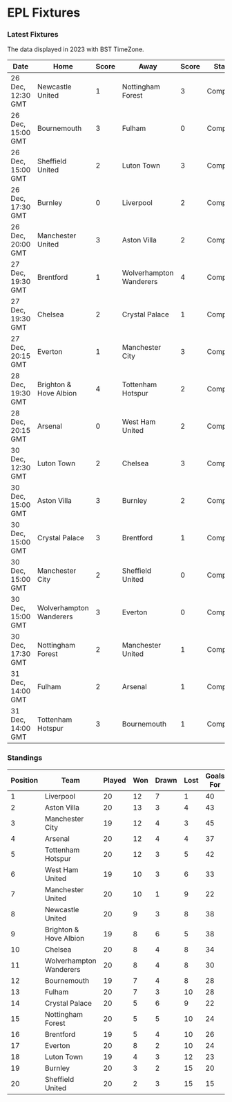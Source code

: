 # EPL Fixtures

### Latest Fixtures

The data displayed in 2023 with BST TimeZone.

<!-- START_TABLE -->
| Date | Home | Score | Away | Score | Status |
|-------------|--------|--------------|--------|--------------|--------|
| 26 Dec, 12:30 GMT | Newcastle United | 1 | Nottingham Forest | 3 | Completed |
| 26 Dec, 15:00 GMT | Bournemouth | 3 | Fulham | 0 | Completed |
| 26 Dec, 15:00 GMT | Sheffield United | 2 | Luton Town | 3 | Completed |
| 26 Dec, 17:30 GMT | Burnley | 0 | Liverpool | 2 | Completed |
| 26 Dec, 20:00 GMT | Manchester United | 3 | Aston Villa | 2 | Completed |
| 27 Dec, 19:30 GMT | Brentford | 1 | Wolverhampton Wanderers | 4 | Completed |
| 27 Dec, 19:30 GMT | Chelsea | 2 | Crystal Palace | 1 | Completed |
| 27 Dec, 20:15 GMT | Everton | 1 | Manchester City | 3 | Completed |
| 28 Dec, 19:30 GMT | Brighton & Hove Albion | 4 | Tottenham Hotspur | 2 | Completed |
| 28 Dec, 20:15 GMT | Arsenal | 0 | West Ham United | 2 | Completed |
| 30 Dec, 12:30 GMT | Luton Town | 2 | Chelsea | 3 | Completed |
| 30 Dec, 15:00 GMT | Aston Villa | 3 | Burnley | 2 | Completed |
| 30 Dec, 15:00 GMT | Crystal Palace | 3 | Brentford | 1 | Completed |
| 30 Dec, 15:00 GMT | Manchester City | 2 | Sheffield United | 0 | Completed |
| 30 Dec, 15:00 GMT | Wolverhampton Wanderers | 3 | Everton | 0 | Completed |
| 30 Dec, 17:30 GMT | Nottingham Forest | 2 | Manchester United | 1 | Completed |
| 31 Dec, 14:00 GMT | Fulham | 2 | Arsenal | 1 | Completed |
| 31 Dec, 14:00 GMT | Tottenham Hotspur | 3 | Bournemouth | 1 | Completed |
<!-- END_TABLE -->

### Standings

<!-- START_STANDINGS -->
| Position | Team | Played | Won | Drawn | Lost | Goals For | Goals Against | Goal Difference | Points |
|----------|------|--------|-----|-------|------|-----------|---------------|-----------------|--------|
| 1 | Liverpool | 20 | 12 | 7 | 1 | 40 | 17 | 23 | 43 |
| 2 | Aston Villa | 20 | 13 | 3 | 4 | 43 | 27 | 16 | 42 |
| 3 | Manchester City | 19 | 12 | 4 | 3 | 45 | 21 | 24 | 40 |
| 4 | Arsenal | 20 | 12 | 4 | 4 | 37 | 20 | 17 | 40 |
| 5 | Tottenham Hotspur | 20 | 12 | 3 | 5 | 42 | 29 | 13 | 39 |
| 6 | West Ham United | 19 | 10 | 3 | 6 | 33 | 30 | 3 | 33 |
| 7 | Manchester United | 20 | 10 | 1 | 9 | 22 | 27 | -5 | 31 |
| 8 | Newcastle United | 20 | 9 | 3 | 8 | 38 | 26 | 12 | 30 |
| 9 | Brighton & Hove Albion | 19 | 8 | 6 | 5 | 38 | 33 | 5 | 30 |
| 10 | Chelsea | 20 | 8 | 4 | 8 | 34 | 31 | 3 | 28 |
| 11 | Wolverhampton Wanderers | 20 | 8 | 4 | 8 | 30 | 31 | -1 | 28 |
| 12 | Bournemouth | 19 | 7 | 4 | 8 | 28 | 35 | -7 | 25 |
| 13 | Fulham | 20 | 7 | 3 | 10 | 28 | 35 | -7 | 24 |
| 14 | Crystal Palace | 20 | 5 | 6 | 9 | 22 | 29 | -7 | 21 |
| 15 | Nottingham Forest | 20 | 5 | 5 | 10 | 24 | 35 | -11 | 20 |
| 16 | Brentford | 19 | 5 | 4 | 10 | 26 | 31 | -5 | 19 |
| 17 | Everton | 20 | 8 | 2 | 10 | 24 | 28 | -4 | 16 |
| 18 | Luton Town | 19 | 4 | 3 | 12 | 23 | 37 | -14 | 15 |
| 19 | Burnley | 20 | 3 | 2 | 15 | 20 | 41 | -21 | 11 |
| 20 | Sheffield United | 20 | 2 | 3 | 15 | 15 | 49 | -34 | 9 |
<!-- END_STANDINGS -->
